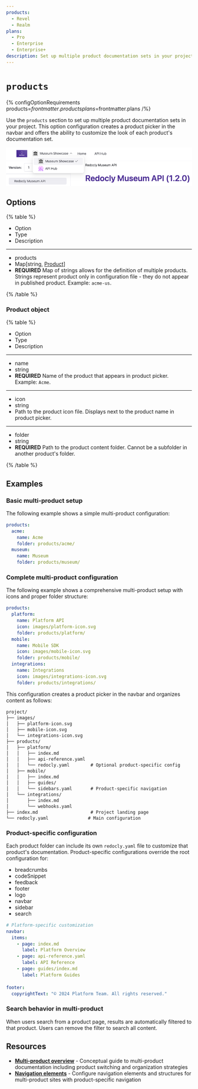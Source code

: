 ```yaml
---
products:
  - Revel
  - Realm
plans:
  - Pro
  - Enterprise
  - Enterprise+
description: Set up multiple product documentation sets in your project.
---
```

# `products`

{% configOptionRequirements products=$frontmatter.products plans=$frontmatter.plans /%}

Use the `products` section to set up multiple product documentation sets in your project.
This option configuration creates a product picker in the navbar and offers the ability to customize the look of each product's documentation set.

![Screenshot with product picker in navbar](./images/product-picker.png)

## Options

{% table %}

- Option
- Type
- Description

---

- products
- Map[string, [Product](#product-object)]
- **REQUIRED**
  Map of strings allows for the definition of multiple products.
  Strings represent product only in configuration file - they do not appear in published product.
  Example: `acme-us`.

{% /table %}

### Product object

{% table %}

- Option
- Type
- Description

---

- name
- string
- **REQUIRED**
  Name of the product that appears in product picker.
  Example: `Acme`.

---

- icon
- string
- Path to the product icon file.
  Displays next to the product name in product picker.

---

- folder
- string
- **REQUIRED**
  Path to the product content folder.
  Cannot be a subfolder in another product's folder.

{% /table %}

## Examples

### Basic multi-product setup

The following example shows a simple multi-product configuration:

```yaml {% title="redocly.yaml" %}
products:
  acme:
    name: Acme
    folder: products/acme/
  museum:
    name: Museum
    folder: products/museum/
```

### Complete multi-product configuration

The following example shows a comprehensive multi-product setup with icons and proper folder structure:

```yaml {% title="redocly.yaml" %}
products:
  platform:
    name: Platform API
    icon: images/platform-icon.svg
    folder: products/platform/
  mobile:
    name: Mobile SDK
    icon: images/mobile-icon.svg
    folder: products/mobile/
  integrations:
    name: Integrations
    icon: images/integrations-icon.svg
    folder: products/integrations/
```

This configuration creates a product picker in the navbar and organizes content as follows:

```treeview
project/
├── images/
│   ├── platform-icon.svg
│   ├── mobile-icon.svg
│   └── integrations-icon.svg
├── products/
│   ├── platform/
│   │   ├── index.md
│   │   ├── api-reference.yaml
│   │   └── redocly.yaml        # Optional product-specific config
│   ├── mobile/
│   │   ├── index.md
│   │   ├── guides/
│   │   └── sidebars.yaml       # Product-specific navigation
│   └── integrations/
│       ├── index.md
│       └── webhooks.yaml
├── index.md                    # Project landing page
└── redocly.yaml               # Main configuration
```

### Product-specific configuration

Each product folder can include its own `redocly.yaml` file to customize that product's documentation. Product-specific configurations override the root configuration for:

- breadcrumbs
- codeSnippet
- feedback
- footer
- logo
- navbar
- sidebar
- search

```yaml {% title="products/platform/redocly.yaml" %}
# Platform-specific customization
navbar:
  items:
    - page: index.md
      label: Platform Overview
    - page: api-reference.yaml
      label: API Reference
    - page: guides/index.md
      label: Platform Guides

footer:
  copyrightText: "© 2024 Platform Team. All rights reserved."
```

### Search behavior in multi-product

When users search from a product page, results are automatically filtered to that product.
Users can remove the filter to search all content.

## Resources

- **[Multi-product overview](../navigation/multi-product.md)** - Conceptual guide to multi-product documentation including product switching and organization strategies
- **[Navigation elements](../navigation/index.md)** - Configure navigation elements and structures for multi-product sites with product-specific navigation
